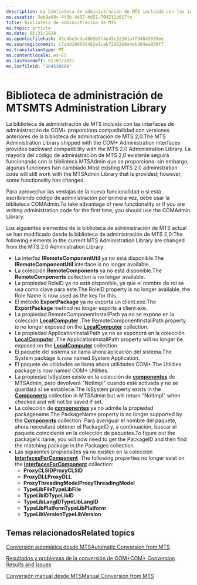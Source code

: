 ```yaml
---
description: La biblioteca de administración de MTS incluida con las interfaces de administración de COM+ proporciona compatibilidad con versiones anteriores de la biblioteca de administración de MTS 2,0.
ms.assetid: 5eb9e68c-4f3b-4d57-bd51-704211d817fe
title: Biblioteca de administración de MTS
ms.topic: article
ms.date: 05/31/2018
ms.openlocfilehash: 45e4be3cdad6b5b5f4e45c32261a7f94845839ee
ms.sourcegitcommit: c7add10d695482e1ceb72d62b8a4ebd84ea050f7
ms.translationtype: MT
ms.contentlocale: es-ES
ms.lasthandoff: 01/07/2021
ms.locfileid: "104538806"
---
```

# <a name="mts-administration-library"></a><span data-ttu-id="2353e-103">Biblioteca de administración de MTS</span><span class="sxs-lookup"><span data-stu-id="2353e-103">MTS Administration Library</span></span>

<span data-ttu-id="2353e-104">La biblioteca de administración de MTS incluida con las interfaces de administración de COM+ proporciona compatibilidad con versiones anteriores de la biblioteca de administración de MTS 2,0.</span><span class="sxs-lookup"><span data-stu-id="2353e-104">The MTS Administration Library shipped with the COM+ Administration interfaces provides backward compatibility with the MTS 2.0 Administration Library.</span></span> <span data-ttu-id="2353e-105">La mayoría del código de administración de MTS 2,0 existente seguirá funcionando con la biblioteca MTSAdmin que se proporciona. sin embargo, algunas funciones han cambiado.</span><span class="sxs-lookup"><span data-stu-id="2353e-105">Most existing MTS 2.0 administration code will still work with the MTSAdmin Library that is provided; however, some functionality has changed.</span></span>

<span data-ttu-id="2353e-106">Para aprovechar las ventajas de la nueva funcionalidad o si está escribiendo código de administración por primera vez, debe usar la biblioteca COMAdmin.</span><span class="sxs-lookup"><span data-stu-id="2353e-106">To take advantage of new functionality or if you are writing administration code for the first time, you should use the COMAdmin Library.</span></span>

<span data-ttu-id="2353e-107">Los siguientes elementos de la biblioteca de administración de MTS actual se han modificado desde la biblioteca de administración de MTS 2,0:</span><span class="sxs-lookup"><span data-stu-id="2353e-107">The following elements in the current MTS Administration Library are changed from the MTS 2.0 Administration Library:</span></span>

-   <span data-ttu-id="2353e-108">La interfaz **IRemoteComponentUtil** ya no está disponible.</span><span class="sxs-lookup"><span data-stu-id="2353e-108">The **IRemoteComponentUtil** interface is no longer available.</span></span>
-   <span data-ttu-id="2353e-109">La colección **RemoteComponents** ya no está disponible.</span><span class="sxs-lookup"><span data-stu-id="2353e-109">The **RemoteComponents** collection is no longer available.</span></span>
-   <span data-ttu-id="2353e-110">La propiedad RoleID ya no está disponible, ya que el nombre de rol se usa como clave para este.</span><span class="sxs-lookup"><span data-stu-id="2353e-110">The RoleID property is no longer available, the Role Name is now used as the key for this.</span></span>
-   <span data-ttu-id="2353e-111">El método **ExportPackage** ya no exporta un client.exe.</span><span class="sxs-lookup"><span data-stu-id="2353e-111">The **ExportPackage** method no longer exports a client.exe.</span></span>
-   <span data-ttu-id="2353e-112">La propiedad RemoteComponentInstallPath ya no se expone en la colección [**LocalComputer**](localcomputer.md) .</span><span class="sxs-lookup"><span data-stu-id="2353e-112">The RemoteComponentInstallPath property is no longer exposed on the [**LocalComputer**](localcomputer.md) collection.</span></span>
-   <span data-ttu-id="2353e-113">La propiedad ApplicationInstallPath ya no se expondrá en la colección [**LocalComputer**](localcomputer.md) .</span><span class="sxs-lookup"><span data-stu-id="2353e-113">The ApplicationInstallPath property will no longer be exposed on the [**LocalComputer**](localcomputer.md) collection.</span></span>
-   <span data-ttu-id="2353e-114">El paquete del sistema se llama ahora aplicación del sistema.</span><span class="sxs-lookup"><span data-stu-id="2353e-114">The System package is now named System Application.</span></span>
-   <span data-ttu-id="2353e-115">El paquete de utilidades se llama ahora utilidades COM+.</span><span class="sxs-lookup"><span data-stu-id="2353e-115">The Utilities package is now named COM+ Utilities.</span></span>
-   <span data-ttu-id="2353e-116">La propiedad IsSystem existe en la colección de [**componentes**](components.md) de MTSAdmin, pero devolverá "NotImpl" cuando esté activada y no se guardará si se establece.</span><span class="sxs-lookup"><span data-stu-id="2353e-116">The IsSystem property exists in the [**Components**](components.md) collection in MTSAdmin but will return "NotImpl" when checked and will not be saved if set.</span></span>
-   <span data-ttu-id="2353e-117">La colección de [**componentes**](components.md) ya no admite la propiedad packagename.</span><span class="sxs-lookup"><span data-stu-id="2353e-117">The PackageName property is no longer supported by the [**Components**](components.md) collection.</span></span> <span data-ttu-id="2353e-118">Para averiguar el nombre del paquete, ahora necesitará obtener el PackageID y, a continuación, buscar el paquete coincidente en la colección de paquetes.</span><span class="sxs-lookup"><span data-stu-id="2353e-118">To figure out the package's name, you will now need to get the PackageID and then find the matching package in the Packages collection.</span></span>
-   <span data-ttu-id="2353e-119">Las siguientes propiedades ya no existen en la colección [**InterfacesForComponent**](interfacesforcomponent.md) :</span><span class="sxs-lookup"><span data-stu-id="2353e-119">The following properties no longer exist on the [**InterfacesForComponent**](interfacesforcomponent.md) collection:</span></span>
    -   <span data-ttu-id="2353e-120">**ProxyCLSID**</span><span class="sxs-lookup"><span data-stu-id="2353e-120">**ProxyCLSID**</span></span>
    -   <span data-ttu-id="2353e-121">**ProxyDLL**</span><span class="sxs-lookup"><span data-stu-id="2353e-121">**ProxyDLL**</span></span>
    -   <span data-ttu-id="2353e-122">**ProxyThreadingModel**</span><span class="sxs-lookup"><span data-stu-id="2353e-122">**ProxyThreadingModel**</span></span>
    -   <span data-ttu-id="2353e-123">**TypeLibFile**</span><span class="sxs-lookup"><span data-stu-id="2353e-123">**TypeLibFile**</span></span>
    -   <span data-ttu-id="2353e-124">**TypeLibID**</span><span class="sxs-lookup"><span data-stu-id="2353e-124">**TypeLibID**</span></span>
    -   <span data-ttu-id="2353e-125">**TypeLibLangID**</span><span class="sxs-lookup"><span data-stu-id="2353e-125">**TypeLibLangID**</span></span>
    -   <span data-ttu-id="2353e-126">**TypeLibPlatform**</span><span class="sxs-lookup"><span data-stu-id="2353e-126">**TypeLibPlatform**</span></span>
    -   <span data-ttu-id="2353e-127">**TypeLibVersion**</span><span class="sxs-lookup"><span data-stu-id="2353e-127">**TypeLibVersion**</span></span>

## <a name="related-topics"></a><span data-ttu-id="2353e-128">Temas relacionados</span><span class="sxs-lookup"><span data-stu-id="2353e-128">Related topics</span></span>

<dl> <dt>

[<span data-ttu-id="2353e-129">Conversión automática desde MTS</span><span class="sxs-lookup"><span data-stu-id="2353e-129">Automatic Conversion from MTS</span></span>](automatic-conversion-from-mts.md)
</dt> <dt>

[<span data-ttu-id="2353e-130">Resultados y problemas de la conversión de COM+</span><span class="sxs-lookup"><span data-stu-id="2353e-130">COM+ Conversion Results and Issues</span></span>](com--conversion-results-and-issues.md)
</dt> <dt>

[<span data-ttu-id="2353e-131">Conversión manual desde MTS</span><span class="sxs-lookup"><span data-stu-id="2353e-131">Manual Conversion from MTS</span></span>](manual-conversion-from-mts.md)
</dt> </dl>

 

 



